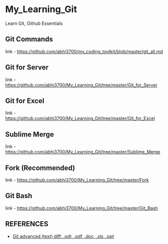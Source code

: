# My_Learning_Git
Learn Git, Github Essentials

## Git Commands
link - https://github.com/abhi3700/my_coding_toolkit/blob/master/git_all.md

## Git for Server
link - https://github.com/abhi3700/My_Learning_Git/tree/master/Git_for_Server

## Git for Excel
link - https://github.com/abhi3700/My_Learning_Git/tree/master/Git_for_Excel

## Sublime Merge
link - https://github.com/abhi3700/My_Learning_Git/tree/master/Sublime_Merge

## Fork (Recommended)
link - https://github.com/abhi3700/My_Learning_Git/tree/master/Fork

## Git Bash
link - https://github.com/abhi3700/My_Learning_Git/tree/master/Git_Bash

## REFERENCES
* [Git advanced (text) diff: .odt, .pdf, .doc, .xls, .ppt](https://medium.com/@mbrehin/git-advanced-diff-odt-pdf-doc-xls-ppt-25afbf4f1105)
